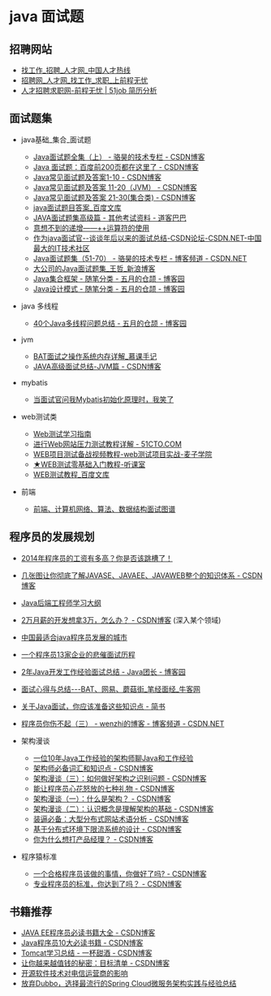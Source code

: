 # java 面试题
## 招聘网站
   * <A HREF="http://www.cjol.com/">找工作_招聘_人才网_中国人才热线</A>
   * <A HREF="http://51job.com/">招聘网_人才网_找工作_求职_上前程无忧</A>
   * <A HREF="http://i.51job.com/resume/standard_resume.php?lang=c&resumeid=357477413&ckry57t2u2#Career">人才招聘求职网-前程无忧 | 51job 简历分析</A>

## 面试题集
* java基础_集合_面试题
   * <A HREF="http://blog.csdn.net/jackfrued/article/details/44921941">Java面试题全集（上） - 骆昊的技术专栏 - CSDN博客</A>
   * <A HREF="http://blog.csdn.net/t4i2b10x4c22nf6a/article/details/78707742">Java 面试题：百度前200页都在这里了 - CSDN博客</A>
   * <A HREF="http://blog.csdn.net/t4i2b10x4c22nf6a/article/details/78840472">Java常见面试题及答案1-10 - CSDN博客</A>
   * <A HREF="http://blog.csdn.net/t4i2b10x4c22nf6a/article/details/78840494">Java常见面试题及答案 11-20（JVM） - CSDN博客</A>
   * <A HREF="http://blog.csdn.net/t4i2b10x4c22nf6a/article/details/78840475">Java常见面试题及答案 21-30(集合类) - CSDN博客</A>
   * <A HREF="http://wenku.baidu.com/view/9e654062ddccda38376baf4c.html">java面试题目答案_百度文库</A>
   * <A HREF="http://www.doc88.com/p-996291579490.html">JAVA面试题集高级篇 - 其他考试资料 - 道客巴巴</A>
   * <A HREF="http://www.java800.com/peixun-38052110.html">意想不到的递增——++运算符的使用</A>
   * <A HREF="http://bbs.csdn.net/topics/390737462?page=1">作为java面试官--谈谈年后以来的面试总结-CSDN论坛-CSDN.NET-中国最大的IT技术社区</A>
   * <A HREF="http://blog.csdn.net/jackfrued/article/details/17403101">Java面试题集（51-70） - 骆昊的技术专栏 - 博客频道 - CSDN.NET</A>
   * <A HREF="http://blog.sina.com.cn/s/blog_4965eea8010003jp.html">大公司的Java面试题集_王哲_新浪博客</A>
   * <A HREF="http://www.cnblogs.com/xrq730/category/759081.html">Java集合框架 - 随笔分类 - 五月的仓颉 - 博客园</A>
   * <A HREF="http://www.cnblogs.com/xrq730/category/740512.html">Java设计模式 - 随笔分类 - 五月的仓颉 - 博客园</A>
   
* java 多线程
   * <A HREF="http://www.cnblogs.com/xrq730/p/5060921.html">40个Java多线程问题总结 - 五月的仓颉 - 博客园</A>


* jvm
   * <A HREF="http://www.imooc.com/article/11015">BAT面试之操作系统内存详解_慕课手记</A>
   * <A HREF="http://blog.csdn.net/t4i2b10x4c22nf6a/article/details/78830951" >JAVA高级面试总结-JVM篇 - CSDN博客</A>
   
* mybatis
   * <A HREF="https://www.toutiao.com/a6651855290226442764/">当面试官问我Mybatis初始化原理时，我笑了</A>
   
* web测试类
   * <A HREF="http://www.51testing.com/zhuanti/webtest.html">Web测试学习指南</A>
   * <A HREF="http://developer.51cto.com/art/200907/134060.htm">进行Web网站压力测试教程详解 - 51CTO.COM</A>
   * <A HREF="http://www.maiziedu.com/course/696-10240/">WEB项目测试备战视频教程-web测试项目实战-麦子学院</A>
   * <A HREF="http://www.tingkeshi.com/ruanjianceshi/webceshi/3/530.html">★WEB测试零基础入门教程-听课室</A>
   * <A HREF="http://wenku.baidu.com/view/3a1c392d915f804d2b16c1e1.html">WEB测试教程_百度文库</A>
   
* 前端
   * <A HREF="https://github.com/InterviewMap/CS-Interview-Knowledge-Map">前端、计算机网络、算法、数据结构面试图谱</A>

## 程序员的发展规划
  * [2014年程序员的工资有多高？你是否该跳槽了！](https://www.runoob.com/w3cnote/2014-programmer-salary.html)
  * <A HREF="http://blog.csdn.net/zouhuu/article/details/54351046">几张图让你彻底了解JAVASE、JAVAEE、JAVAWEB整个的知识体系 - CSDN博客</A>
  * [Java后端工程师学习大纲](https://blog.csdn.net/james570/article/details/78394418)
  * <A HREF="http://blog.csdn.net/imbrl71u7pt5x29rleu7/article/details/78131008">2万月薪的开发想拿3万，怎么办？ - CSDN博客</A> (深入某个领域)
  * <A HREF="http://www.java800.com/peixun-45090236.html" ADD_DATE="1508757737">中国最适合java程序员发展的城市</A>
  * <A HREF="http://www.java800.com/peixun-50070358.html" ADD_DATE="1508757737">一个程序员13家企业的悲催面试历程</A>
  * <A HREF="https://www.cnblogs.com/java1024/p/7654715.html">2年Java开发工作经验面试总结 - Java团长 - 博客园</A>
  * <A HREF="https://www.nowcoder.com/discuss/3043?type=2&order=0&pos=5&page=2">面试心得与总结---BAT、网易、蘑菇街_笔经面经_牛客网</A>
  * <A HREF="http://www.jianshu.com/p/1b2f63a45476">关于Java面试，你应该准备这些知识点 - 简书</A>
  * <A HREF="http://blog.csdn.net/wenzhi20102321/article/details/72671190">程序员你伤不起（三） - wenzhi的博客 - 博客频道 - CSDN.NET</A>

* 架构漫谈
   * [一位10年Java工作经验的架构师聊Java和工作经验](https://blog.csdn.net/lifuxiangcaohui/article/details/48342315)
   * <A HREF="http://blog.csdn.net/t4i2b10x4c22nf6a/article/details/78684322">架构师必备词汇和知识点 - CSDN博客</A>
   * <A HREF="http://blog.csdn.net/t4i2b10X4c22nF6A/article/details/78810930">架构漫谈（三）：如何做好架构之识别问题 - CSDN博客</A>
   * <A HREF="http://blog.csdn.net/t4i2b10x4c22nf6a/article/details/78851482">能让程序员心花怒放的七种礼物 - CSDN博客</A>
   * <A HREF="http://blog.csdn.net/t4i2b10x4c22nf6a/article/details/78797285">架构漫谈（一）：什么是架构？ - CSDN博客</A>
   * <A HREF="http://blog.csdn.net/t4i2b10x4c22nf6a/article/details/78797287">架构漫谈（二）：认识概念是理解架构的基础 - CSDN博客</A>
   * <A HREF="http://blog.csdn.net/t4i2b10x4c22nf6a/article/details/78734265">装逼必备：大型分布式网站术语分析 - CSDN博客</A>
   * <A HREF="http://blog.csdn.net/t4i2b10x4c22nf6a/article/details/78684302">基于分布式环境下限流系统的设计 - CSDN博客</A>
   * <A HREF="http://blog.csdn.net/fsgsymkyeeqzfqb4obqs/article/details/78641410">你为什么想打产品经理？ - CSDN博客</A>

* 程序猿标准 
   * <A HREF="http://blog.csdn.net/fsgsymkyeeqzfqb4obqs/article/details/78756952">一个合格程序员该做的事情，你做好了吗? - CSDN博客</A>
   * <A HREF="http://blog.csdn.net/EGEFCXzo3Ha1x4/article/details/78798283">专业程序员的标准，你达到了吗？ - CSDN博客</A>


## 书籍推荐
* <A HREF="http://blog.csdn.net/u011592705/article/details/52136004">JAVA EE程序员必读书籍大全 - CSDN博客</A>
* <A HREF="http://blog.csdn.net/t4i2b10x4c22nf6a/article/details/78684309">Java程序员10大必读书籍 - CSDN博客</A>
* <A HREF="http://blog.csdn.net/u012562943/article/category/6048997">Tomcat学习总结 - 一杯甜酒 - CSDN博客</A>
* <A HREF="http://blog.csdn.net/imbrl71u7pt5x29rleu7/article/details/78131009">让你越来越值钱的秘密：目标清单 - CSDN博客</A>
* <A HREF="https://www.toutiao.com/a6502184098356789774/?tt_from=android_share&utm_campaign=client_share&timestamp=1514481564&app=news_article&iid=20417448074&utm_medium=toutiao_android">开源软件技术对电信运营商的影响</A>
* <A HREF="https://www.toutiao.com/a6478468459431723534/?tt_from=android_share&utm_campaign=client_share&timestamp=1514481631&app=news_article&iid=20417448074&utm_medium=toutiao_android">放弃Dubbo，选择最流行的Spring Cloud微服务架构实践与经验总结</A>
    



